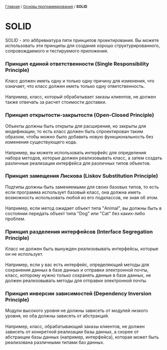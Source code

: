 <sub>[Главная](../../index.md) / [Основы программирования](README.md) / **SOLID** </sub>

# **SOLID**

SOLID - это аббревиатура пяти принципов проектирования. Вы можете использовать эти принципы для создания хорошо структурированного, сопровождаемого и тестируемого приложения.

### **Принцип единой ответственности (Single Responsibility Principle)**
Класс должен иметь одну и только одну причину для изменения, что означает, что класс должен иметь только одну ответственность.<br><br>
Например, класс, который обрабатывает заказы клиентов, не должен также отвечать за расчет стоимости доставки.

### **Принцип открытости-закрытости (Open-Closed Principle)**
Объекты должны быть открыты для расширения, но закрыты для модификации, то есть класс должен быть спроектирован таким образом, чтобы можно было добавить новую функциональность без изменения существующего кода.<br><br>
Например, вы можете использовать интерфейс для определения набора методов, которые должен реализовывать класс, а затем создать различные реализации интерфейса для различных типов объектов.

### **Принцип замещения Лискова (Liskov Substitution Principle)**
Подтипы должны быть заменяемыми для своих базовых типов, то есть если программа использует базовый класс, она должна иметь возможность использовать любой из его подклассов, не зная об этом.<br><br>
Например, если метод ожидает объект типа "Animal", вы должны быть в состоянии передать объект типа "Dog" или "Cat" без каких-либо проблем.

### **Принцип разделения интерфейсов (Interface Segregation Principle)**
Класс не должен быть вынужден реализовывать интерфейсы, которые он не использует.<br><br>
Например, если у вас есть интерфейс, определяющий методы для сохранения данных в базе данных и отправки электронной почты, класс, которому нужно только сохранять данные в базе данных, не должен реализовывать методы для отправки электронной почты.

### **Принцип инверсии зависимостей (Dependency Inversion Principle)**
Модули высокого уровня не должны зависеть от модулей низкого уровня, но оба должны зависеть от абстракций.<br><br>
Например, класс, обрабатывающий заказы клиентов, не должен зависеть от конкретной реализации базы данных, а скорее от абстракции базы данных (например, интерфейса), которая может быть реализована различными типами баз данных.
